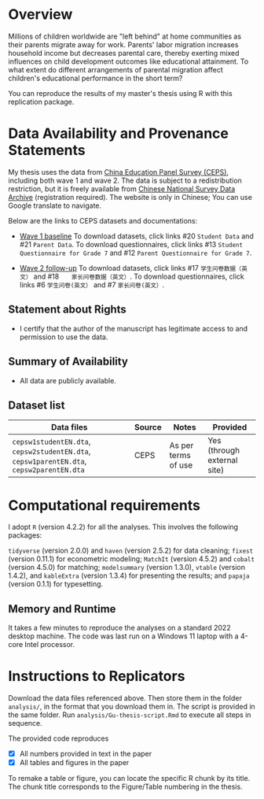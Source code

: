 # Overview

Millions of children worldwide are "left behind" at home communities as their parents migrate away for work. Parents' labor migration increases household income but decreases parental care, thereby exerting mixed influences on child development outcomes like educational attainment. To what extent do different arrangements of parental migration affect children's educational performance in the short term?

You can reproduce the results of my master's thesis using R with this replication package. 

# Data Availability and Provenance Statements

My thesis uses the data from [China Education Panel Survey (CEPS)](http://ceps.ruc.edu.cn/English/Home.htm), including both wave 1 and wave 2. The data is subject to a redistribution restriction, but it is freely available from [Chinese National Survey Data Archive](http://www.cnsda.org/index.php) (registration required). The website is only in Chinese; You can use Google translate to navigate.

Below are the links to CEPS datasets and documentations:

- [Wave 1 baseline](http://www.cnsda.org/index.php?r=projects/view&id=72810330)  To download datasets, click links #20 `Student Data` and #21 `Parent Data`. To download questionnaires, click links #13 `Student Questionnaire for Grade 7` and #12 `Parent Questionnaire for Grade 7`.

- [Wave 2 follow-up](http://www.cnsda.org/index.php?r=projects/view&id=61662993) To download datasets, click links #17 `学生问卷数据（英文）` and #18 `	家长问卷数据（英文）`. To download questionnaires, click links #6 `学生问卷(英文）` and #7 `家长问卷(英文）`.

## Statement about Rights

- I certify that the author of the manuscript has legitimate access to and permission to use the data. 

## Summary of Availability

- All data are publicly available.

## Dataset list

| Data files                                                   | Source | Notes               | Provided |
| ------------------------------------------------------------ | ------ | ------------------- | -------- |
| `cepsw1studentEN.dta`, `cepsw2studentEN.dta`, `cepsw1parentEN.dta`, `cepsw2parentEN.dta` | CEPS   | As per terms of use | Yes (through external site)  |

# Computational requirements

I adopt `R` (version 4.2.2) for all the analyses. This involves the following packages:

`tidyverse` (version 2.0.0) and `haven` (version 2.5.2) for data cleaning; `fixest` (version 0.11.1) for econometric modeling; `MatchIt` (version 4.5.2) and `cobalt` (version 4.5.0) for matching; `modelsummary` (version 1.3.0), `vtable` (version 1.4.2), and `kableExtra` (version 1.3.4) for presenting the results; and `papaja` (version 0.1.1) for typesetting.

## Memory and Runtime 

It takes a few minutes to reproduce the analyses on a standard 2022 desktop machine. The code was last run on a Windows 11 laptop with a 4-core Intel processor.

# Instructions to Replicators

Download the data files referenced above. Then store them in the folder `analysis/`, in the format that you download them in. The script is provided in the same folder. Run `analysis/Gu-thesis-script.Rmd` to execute all steps in sequence. 

The provided code reproduces 

- [x] All numbers provided in text in the paper
- [x] All tables and figures in the paper

To remake a table or figure, you can locate the specific R chunk by its title. The chunk title corresponds to the Figure/Table numbering in the thesis. 
